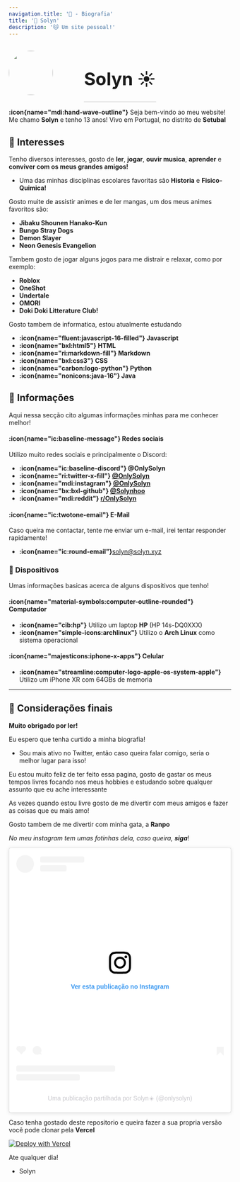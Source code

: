 ```yaml
---
navigation.title: '🌹 - Biografia'
title: '🌱 Solyn'
description: '🐱 Um site pessoal!'
---
```


<style> 
.container {
 display: grid;
 align-items: center; 
 grid-template-columns: 1fr 1fr 1fr;
 column-gap: 5px;
}

.avatar {
  margin-right: 20px;
  display: block;
  height: 100px;
  width: 100px;
  border-radius: 50%;
}

.text {
  font-size: 20px;
  border-bottom: 1px solid #ccc;
  text-align: center;
}
</style>

<div class="container">
      <div class="image">
        <img src="/avatar.png" class="avatar">
      </div>
      <div class="text">
        <h1>Solyn ☀️ </h1>
 </div>
</div>

**:icon{name="mdi:hand-wave-outline"}** Seja bem-vindo ao meu website! Me chamo **Solyn** e tenho 13 anos! Vivo em Portugal, no distrito de **Setubal**

## 🌿 Interesses

Tenho diversos interesses, gosto de **ler**, **jogar**, **ouvir musica**, **aprender** e **conviver com os meus grandes amigos!**

- Uma das minhas disciplinas escolares favoritas são **Historia** e **Fisico-Quimica!**


Gosto muite de assistir animes e de ler mangas, um dos meus animes favoritos são:
- **Jibaku Shounen Hanako-Kun**
- **Bungo Stray Dogs**
- **Demon Slayer**
- **Neon Genesis Evangelion**

Tambem gosto de jogar alguns jogos para me distrair e relaxar, como por exemplo:
- **Roblox**
- **OneShot**
- **Undertale**
- **OMORI**
- **Doki Doki Litterature Club!**




Gosto tambem de informatica, estou atualmente estudando
- **:icon{name="fluent:javascript-16-filled"} Javascript**
- **:icon{name="bxl:html5"} HTML**
- **:icon{name="ri:markdown-fill"} Markdown**
- **:icon{name="bxl:css3"} CSS**
- **:icon{name="carbon:logo-python"} Python**
- **:icon{name="nonicons:java-16"} Java**
## 🌻 Informações

Aqui nessa secção cito algumas informações minhas para me conhecer melhor!

#### :icon{name="ic:baseline-message"} Redes sociais

Utilizo muito redes sociais e principalmente o Discord:
- **:icon{name="ic:baseline-discord"} @OnlySolyn**
- **:icon{name="ri:twitter-x-fill"} [@OnlySolyn](https://x.com/onlysolyn)**
- **:icon{name="mdi:instagram"} [@OnlySolyn](https://instagram.com/onlysolyn)**
- **:icon{name="bx:bxl-github"} [@Solynhoo](https://github.com/Solynhoo)**
- **:icon{name="mdi:reddit"} [r/OnlySolyn](https://reddit.com/r/onlysolyn)**


#### :icon{name="ic:twotone-email"} E-Mail
Caso queira me contactar, tente me enviar um e-mail, irei tentar responder rapidamente!
- **:icon{name="ic:round-email"}**[solyn@solyn.xyz](mailto:solyn@solyn.xyz)

### 🌷 Dispositivos
Umas informações basicas acerca de alguns dispositivos que tenho!

#### :icon{name="material-symbols:computer-outline-rounded"} Computador
- **:icon{name="cib:hp"}** Utilizo um laptop **HP** (HP 14s-DQ0XXX)
- **:icon{name="simple-icons:archlinux"}** Utilizo o **Arch Linux** como sistema operacional


#### :icon{name="majesticons:iphone-x-apps"} Celular
- **:icon{name="streamline:computer-logo-apple-os-system-apple"}** Utilizo um iPhone XR com 64GBs de memoria

---

## 🍂 Considerações finais

**Muito obrigado por ler!**

Eu espero que tenha curtido a minha biografia!
- Sou mais ativo no Twitter, então caso queira falar comigo, seria o melhor lugar para isso!

Eu estou muito feliz de ter feito essa pagina, gosto de gastar os meus tempos livres focando nos meus hobbies e estudando sobre qualquer assunto que eu ache interessante

As vezes quando estou livre gosto de me divertir com meus amigos e fazer as coisas que eu mais amo!

Gosto tambem de me divertir com minha gata, a **Ranpo**

*No meu instagram tem umas fotinhas dela, caso queira, **siga***!

<blockquote class="instagram-media" data-instgrm-captioned data-instgrm-permalink="https://www.instagram.com/p/Cx7Lf91MYYd/?utm_source=ig_embed&amp;utm_campaign=loading" data-instgrm-version="14" style=" background:#FFF; border:0; border-radius:3px; box-shadow:0 0 1px 0 rgba(0,0,0,0.5),0 1px 10px 0 rgba(0,0,0,0.15); margin: 1px; max-width:540px; min-width:326px; padding:0; width:99.375%; width:-webkit-calc(100% - 2px); width:calc(100% - 2px);"><div style="padding:16px;"> <a href="https://www.instagram.com/p/Cx7Lf91MYYd/?utm_source=ig_embed&amp;utm_campaign=loading" style=" background:#FFFFFF; line-height:0; padding:0 0; text-align:center; text-decoration:none; width:100%;" target="_blank"> <div style=" display: flex; flex-direction: row; align-items: center;"> <div style="background-color: #F4F4F4; border-radius: 50%; flex-grow: 0; height: 40px; margin-right: 14px; width: 40px;"></div> <div style="display: flex; flex-direction: column; flex-grow: 1; justify-content: center;"> <div style=" background-color: #F4F4F4; border-radius: 4px; flex-grow: 0; height: 14px; margin-bottom: 6px; width: 100px;"></div> <div style=" background-color: #F4F4F4; border-radius: 4px; flex-grow: 0; height: 14px; width: 60px;"></div></div></div><div style="padding: 19% 0;"></div> <div style="display:block; height:50px; margin:0 auto 12px; width:50px;"><svg width="50px" height="50px" viewBox="0 0 60 60" version="1.1" xmlns="https://www.w3.org/2000/svg" xmlns:xlink="https://www.w3.org/1999/xlink"><g stroke="none" stroke-width="1" fill="none" fill-rule="evenodd"><g transform="translate(-511.000000, -20.000000)" fill="#000000"><g><path d="M556.869,30.41 C554.814,30.41 553.148,32.076 553.148,34.131 C553.148,36.186 554.814,37.852 556.869,37.852 C558.924,37.852 560.59,36.186 560.59,34.131 C560.59,32.076 558.924,30.41 556.869,30.41 M541,60.657 C535.114,60.657 530.342,55.887 530.342,50 C530.342,44.114 535.114,39.342 541,39.342 C546.887,39.342 551.658,44.114 551.658,50 C551.658,55.887 546.887,60.657 541,60.657 M541,33.886 C532.1,33.886 524.886,41.1 524.886,50 C524.886,58.899 532.1,66.113 541,66.113 C549.9,66.113 557.115,58.899 557.115,50 C557.115,41.1 549.9,33.886 541,33.886 M565.378,62.101 C565.244,65.022 564.756,66.606 564.346,67.663 C563.803,69.06 563.154,70.057 562.106,71.106 C561.058,72.155 560.06,72.803 558.662,73.347 C557.607,73.757 556.021,74.244 553.102,74.378 C549.944,74.521 548.997,74.552 541,74.552 C533.003,74.552 532.056,74.521 528.898,74.378 C525.979,74.244 524.393,73.757 523.338,73.347 C521.94,72.803 520.942,72.155 519.894,71.106 C518.846,70.057 518.197,69.06 517.654,67.663 C517.244,66.606 516.755,65.022 516.623,62.101 C516.479,58.943 516.448,57.996 516.448,50 C516.448,42.003 516.479,41.056 516.623,37.899 C516.755,34.978 517.244,33.391 517.654,32.338 C518.197,30.938 518.846,29.942 519.894,28.894 C520.942,27.846 521.94,27.196 523.338,26.654 C524.393,26.244 525.979,25.756 528.898,25.623 C532.057,25.479 533.004,25.448 541,25.448 C548.997,25.448 549.943,25.479 553.102,25.623 C556.021,25.756 557.607,26.244 558.662,26.654 C560.06,27.196 561.058,27.846 562.106,28.894 C563.154,29.942 563.803,30.938 564.346,32.338 C564.756,33.391 565.244,34.978 565.378,37.899 C565.522,41.056 565.552,42.003 565.552,50 C565.552,57.996 565.522,58.943 565.378,62.101 M570.82,37.631 C570.674,34.438 570.167,32.258 569.425,30.349 C568.659,28.377 567.633,26.702 565.965,25.035 C564.297,23.368 562.623,22.342 560.652,21.575 C558.743,20.834 556.562,20.326 553.369,20.18 C550.169,20.033 549.148,20 541,20 C532.853,20 531.831,20.033 528.631,20.18 C525.438,20.326 523.257,20.834 521.349,21.575 C519.376,22.342 517.703,23.368 516.035,25.035 C514.368,26.702 513.342,28.377 512.574,30.349 C511.834,32.258 511.326,34.438 511.181,37.631 C511.035,40.831 511,41.851 511,50 C511,58.147 511.035,59.17 511.181,62.369 C511.326,65.562 511.834,67.743 512.574,69.651 C513.342,71.625 514.368,73.296 516.035,74.965 C517.703,76.634 519.376,77.658 521.349,78.425 C523.257,79.167 525.438,79.673 528.631,79.82 C531.831,79.965 532.853,80.001 541,80.001 C549.148,80.001 550.169,79.965 553.369,79.82 C556.562,79.673 558.743,79.167 560.652,78.425 C562.623,77.658 564.297,76.634 565.965,74.965 C567.633,73.296 568.659,71.625 569.425,69.651 C570.167,67.743 570.674,65.562 570.82,62.369 C570.966,59.17 571,58.147 571,50 C571,41.851 570.966,40.831 570.82,37.631"></path></g></g></g></svg></div><div style="padding-top: 8px;"> <div style=" color:#3897f0; font-family:Arial,sans-serif; font-size:14px; font-style:normal; font-weight:550; line-height:18px;">Ver esta publicação no Instagram</div></div><div style="padding: 12.5% 0;"></div> <div style="display: flex; flex-direction: row; margin-bottom: 14px; align-items: center;"><div> <div style="background-color: #F4F4F4; border-radius: 50%; height: 12.5px; width: 12.5px; transform: translateX(0px) translateY(7px);"></div> <div style="background-color: #F4F4F4; height: 12.5px; transform: rotate(-45deg) translateX(3px) translateY(1px); width: 12.5px; flex-grow: 0; margin-right: 14px; margin-left: 2px;"></div> <div style="background-color: #F4F4F4; border-radius: 50%; height: 12.5px; width: 12.5px; transform: translateX(9px) translateY(-18px);"></div></div><div style="margin-left: 8px;"> <div style=" background-color: #F4F4F4; border-radius: 50%; flex-grow: 0; height: 20px; width: 20px;"></div> <div style=" width: 0; height: 0; border-top: 2px solid transparent; border-left: 6px solid #f4f4f4; border-bottom: 2px solid transparent; transform: translateX(16px) translateY(-4px) rotate(30deg)"></div></div><div style="margin-left: auto;"> <div style=" width: 0px; border-top: 8px solid #F4F4F4; border-right: 8px solid transparent; transform: translateY(16px);"></div> <div style=" background-color: #F4F4F4; flex-grow: 0; height: 12px; width: 16px; transform: translateY(-4px);"></div> <div style=" width: 0; height: 0; border-top: 8px solid #F4F4F4; border-left: 8px solid transparent; transform: translateY(-4px) translateX(8px);"></div></div></div> <div style="display: flex; flex-direction: column; flex-grow: 1; justify-content: center; margin-bottom: 24px;"> <div style=" background-color: #F4F4F4; border-radius: 4px; flex-grow: 0; height: 14px; margin-bottom: 6px; width: 224px;"></div> <div style=" background-color: #F4F4F4; border-radius: 4px; flex-grow: 0; height: 14px; width: 144px;"></div></div></a><p style=" color:#c9c8cd; font-family:Arial,sans-serif; font-size:14px; line-height:17px; margin-bottom:0; margin-top:8px; overflow:hidden; padding:8px 0 7px; text-align:center; text-overflow:ellipsis; white-space:nowrap;"><a href="https://www.instagram.com/p/Cx7Lf91MYYd/?utm_source=ig_embed&amp;utm_campaign=loading" style=" color:#c9c8cd; font-family:Arial,sans-serif; font-size:14px; font-style:normal; font-weight:normal; line-height:17px; text-decoration:none;" target="_blank">Uma publicação partilhada por Solyn☀️ (@onlysolyn)</a></p></div></blockquote> <script async src="//www.instagram.com/embed.js"></script>

Caso tenha gostado deste repositorio e queira fazer a sua propria versão você pode clonar pela **Vercel**

[![Deploy with Vercel](https://vercel.com/button)](https://vercel.com/new/clone?repository-url=https%3A%2F%2Fgithub.com%Solynhoo%2sxyz)

Ate qualquer dia! 

- Solyn







